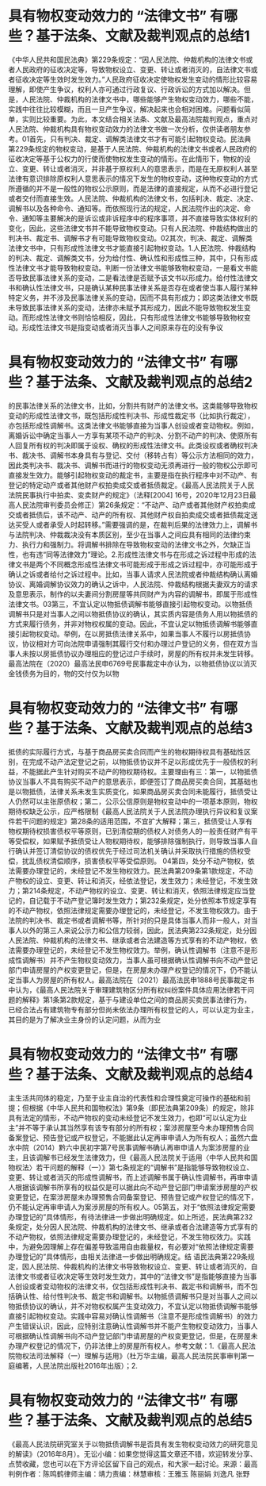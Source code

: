 # 具有物权变动效力的 “法律文书” 有哪些？基于法条、文献及裁判观点的总结1

《中华人民共和国民法典》第229条规定：“因人民法院、仲裁机构的法律文书或者人民政府的征收决定等，导致物权设立、变更、转让或者消灭的，自法律文书或者征收决定等生效时发生效力。”人民政府征收决定使物权发生变动的情形比较容易理解，即使产生争议，权利人亦可通过行政复议、行政诉讼的方式加以解决。但是，人民法院、仲裁机构的法律文书中，哪些能够产生物权变动效力，哪些不能，实践中往往比较模糊，而且一旦产生争议，解决起来也会相对困难。问题看似简单，实则比较重要。为此，本文结合相关法条、文献及最高法院裁判观点，重点对人民法院、仲裁机构具有物权变动效力的法律文书做一次分析，仅供读者朋友参考。01首先，只有判决、裁定、调解类法律文书才有可能引起物权变动。民法典第229条规定的物权变动，是基于人民法院、仲裁机构的法律文书或者人民政府的征收决定等基于公权力的行使而使物权发生变动的情形。在此情形下，物权的设立、变更、转让或者消灭，并非基于原权利人的意思表示，而是在无原权利人甚至法律有意识排除原权利人意思表示的情况下发生的物权变动，这种物权变动的方式所遵循的并不是一般性的物权公示原则，而是法律的直接规定，从而不必进行登记或者交付而直接生效。人民法院、仲裁机构的法律文书，包括判决、裁定、决定、调解书以及各种命令、通知等。而依照现行法的规定，人民法院作出的决定、命令、通知等主要解决的是诉讼或非诉程序中的程序事项，并不直接导致实体权利的变化，因此，这些法律文书并不能导致物权变动。只有人民法院、仲裁结构做出的判决书、裁定书、调解书才有可能导致物权变动。02其次，判决、裁定、调解类法律文书中，只有形成性法律文书才能直接引起物权变动。1.人民法院、仲裁结构的判决、裁定、调解类文书，分为给付性、确认性和形成性三种，其中，只有形成性法律文书才能导致物权变动。判断一份法律文书能够致物权变动，一是看文书能否导致民事法律关系的变动，二是看法律是否赋予该文书以形成力。给付性法律文书和确认性法律文书，只是确认某种民事法律关系是否存在或者使当事人履行某种特定义务，并不涉及民事法律关系的变动，因而不具有形成力；即这类法律文书既未导致民事法律关系的变动，法律亦未赋予其形成力，因此不能导致物权发生变动。而形成性法律文书则恰恰相反，因此，只有形成性法律文书能够导致物权变动。形成性法律文书是指变动或者消灭当事人之间原来存在的没有争议

# 具有物权变动效力的 “法律文书” 有哪些？基于法条、文献及裁判观点的总结2

的民事法律关系的法律文书，比如，分割共有财产的法律文书。这类能够导致物权变动的形成性法律文书，既包括形成性判决书、形成性裁定书（比如执行裁定），亦包括形成性调解书。这类法律文书能够直接为当事人创设或者变动物权。例如，离婚诉讼中确定当事人一方享有某项不动产的判决、分割不动产的判决、使原所有人回复所有权的判决即属于设权、确权的形成性法律文书。此类设权或者确权判决书、裁决书、调解书本身具有与登记、交付（移转占有）等公示方法相同的效力，因此类判决书、裁决书、调解书而进行的物权变动无须再进行一般的物权公示即可直接发生效力。能够引起物权变动的裁定书，主要是指在执行程序中对不动产、有登记的特定动产或者其他财产权拍卖成交或者抵债裁定。《最高人民法院关于人民法院民事执行中拍卖、变卖财产的规定》（法释[2004] 16号，2020年12月23日最高人民法院审判委员会修正）第26条规定：“不动产、动产或者其他财产权拍卖成交或者抵债后，该不动产、动产的所有权、其他财产权自拍卖成交或者抵债裁定送达买受人或者承受人时起转移。”需要强调的是，在裁判后果的法律效力上，调解书与法院判决、仲裁裁决没有本质区别，至少在当事人之间应具有相同的法律约束力、执行力和强制力。将调解书排除在导致物权变动的法律文书之外，欠缺正当性，也有违“同等法律效力”理论。2.形成性法律文书与在形成之诉过程中形成的法律文书是两个不同概念形成性法律文书可能形成于形成之诉过程中，亦可能形成于确认之诉或者给付之诉过程中。比如，当事人请求人民法院或者仲裁结构确认离婚协议、离婚调解协议效力的确认之诉中，人民法院、仲裁结构根据夫妻双方的请求及意思表示，制作的以夫妻间分割房屋等共同财产为内容的调解书，即属于形成性法律文书。03第三，不宜认定以物抵债调解书能够直接引起物权变动。以物抵债调解书只是对当事人之间以物抵债协议的确认，其实质内容是债务人用以物抵债的方式来履行债务，并非对物权权属的变动。因此，不宜认定以物抵债调解书能够直接引起物权变动。举例，在以房抵债法律关系中，如果当事人不履行以房抵债协议，协议相对方可向法院申请强制其履行交付和办理过户登记的义务，但在双方当事人未按以房抵债协议办理相应的登记过户手续时，房屋的所有权并未发生转移。最高法院在（2020）最高法民申6769号民事裁定中亦认为，以物抵债协议以消灭金钱债务为目的，物的交付仅为以物

# 具有物权变动效力的 “法律文书” 有哪些？基于法条、文献及裁判观点的总结3

抵债的实际履行方式，与基于商品房买卖合同而产生的物权期待权具有基础性区别，在完成不动产法定登记之前，以物抵债协议并不足以形成优先于一般债权的利益，不能据此产生针对购买不动产的物权期待权。主要理由有三：第一，以物抵债协议当事人不具有购买不动产的意思表示，即便签订了商品房买卖合同，其基础也是以物抵债，法律关系未发生实质变化，如果商品房买卖合同未能履行，抵债受让人仍然可以主张原债权；第二，公示公信原则是物权变动中的一项基本原则，物权期待权缺乏公示，应严格限制《最高人民法院关于人民法院办理执行异议和复议案件若干问题的规定》第28条的适用范围，不宜扩大解释；第三，抵债受让人享有物权期待权损害债权平等原则，已到清偿期的债权人对债务人的一般责任财产有平等受偿权，如果赋予抵债受让人物权期待权，能够排除强制执行，则导致当事人自行确认并签订清偿协议的债权优先于经过司法机关确认并采取执行措施的债权受偿，扰乱债权清偿顺序，损害债权平等受偿原则。 04第四，处分不动产物权，依法需要办理登记的，未经登记不发生物权效力。民法典第209条第1款规定，不动产物权的设立、变更、转让和消灭，经依法登记，发生效力；未经登记，不发生效力；第214条规定，不动产物权的设立、变更、转让和消灭，依照法律规定应当登记的，自记载于不动产登记簿时发生效力；第232条规定，处分依照本节规定享有的不动产物权，依照法律规定需要办理登记的，未经登记，不发生物权效力。由于法院的判决书、裁定书或者调解书等，所针对的只是具体当事人而非一般人，对当事人以外的第三人来说公示力和公信力较弱，因此，民法典第232条规定，处分因人民法院、仲裁机构的法律文书、继承或者合法建造等方式享有的不动产物权，依法需要办理登记的，未经登记不发生物权效力。举例，确认性调解书（注意不是形成性调解书）并不产生物权变动效力，当事人虽可根据确认性调解书向不动产登记部门申请房屋的产权变更登记，但是，在房屋未办理产权登记的情况下，仍不能认定当事人为房屋的所有权人。最高法院在（2021）最高法民申1888号民事裁定书中认为，《最高人民法院关于审理建筑物区分所有权纠纷案件具体应用法律若干问题的解释》第1条第2款规定，基于与建设单位之间的商品房买卖民事法律行为，已经合法占有建筑物专有部分但尚未依法办理所有权登记的人，可以认定为业主，其目的是为了解决业主身份的认定问题，从而为业

# 具有物权变动效力的 “法律文书” 有哪些？基于法条、文献及裁判观点的总结4

主生活共同体的稳定，乃至于业主自治的代表性和合理性奠定可操作的基础和前提；但根据《中华人民共和国物权法》第9条（即民法典第209条）的规定，除非具有法定的情形，不动产物权的变动未经登记不发生效力，也即“可以认定为业主”并不等于承认其当然享有该专有部分的所有权；案涉房屋至今未办理预售合同备案登记、预告登记或产权登记，不能据此认定再审申请人为所有权人；虽然六盘水中院（2014）黔六中民初字第7号民事调解书确认再审申请人为案涉房屋的业主，且该调解书已经发生法律效力，但《最高人民法院关于适用〈中华人民共和国物权法〉若干问题的解释（一）》第七条规定的“调解书”是指能够导致物权设立、变更、转让或者消灭的形成性调解书，而上述调解书属于确认性调解书，再审申请人根据该调解书所享有的权益仅是可以据此向不动产登记部门申请案涉房屋的产权变更登记，在案涉房屋未办理预售合同备案登记、预告登记或产权登记的情况下，仍不能认定再审申请人为案涉房屋的所有权人。05第五，对于“依照法律规定需要办理登记的”具体情形，有待法律进一步做出明确规定。如上所述，民法典第232条规定，处分因人民法院、仲裁机构的法律文书、继承或者合法建造等方式享有的不动产物权，依照法律规定需要办理登记的，未经登记，不发生物权效力。实践中，为避免因理解上存在偏差导致滥用自由裁量权，有必要对“依照法律规定需要办理登记的”具体情形，由相关法律进一步做出明确规定。结 语民法典第229条规定，因人民法院、仲裁机构的法律文书导致物权设立、变更、转让或者消灭的，自法律文书或者征收决定等生效时发生效力，其中的“法律文书”是指能够直接为当事人创设或者变动物权的法律文书，仅包括形成性判决书、裁定书和调解书，而不包括确认性、给付性判决书、裁定书和调解书。以物抵债调解书只是对当事人之间以物抵债协议的确认，并不对物权权属产生变动效力，不宜认定以物抵债调解书能够直接引起物权变动。实践中容易对确认性调解书（注意不是形成性调解书）的效力产生错误认识，因此，应特别注意确认性调解书并不能产生物权变动效力，当事人可根据确认性调解书向不动产登记部门申请房屋的产权变更登记，但是，在房屋未办理产权登记的情况下，仍非法律上的房屋所有权人。参考文献：1.《最高人民法院物权法司法解释（一）理解与适用》（杜万华主编，最高人民法院民事审判第一庭编著，人民法院出版社2016年出版）；2.

# 具有物权变动效力的 “法律文书” 有哪些？基于法条、文献及裁判观点的总结5

《最高人民法院研究室关于以物抵债调解书是否具有发生物权变动效力的研究意见的解读》（2016年8月）。无讼小编：如果您觉得这篇文章还不错，欢迎转发分享、点赞收藏，您也可以在下方评论区留下自己的观点，和大家一起讨论。来源：最高判例作者：陈鸣鹤律师主编：靖力责编：林慧审核：王雅玉 陈丽娟 刘逸凡 张野

